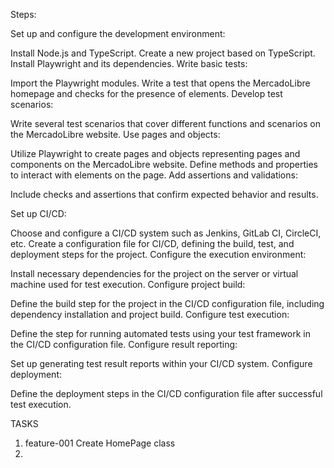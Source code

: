 Steps:

Set up and configure the development environment:

Install Node.js and TypeScript.
Create a new project based on TypeScript.
Install Playwright and its dependencies.
Write basic tests:

Import the Playwright modules.
Write a test that opens the MercadoLibre homepage and checks for the presence of elements.
Develop test scenarios:

Write several test scenarios that cover different functions and scenarios on the MercadoLibre website.
Use pages and objects:

Utilize Playwright to create pages and objects representing pages and components on the MercadoLibre website.
Define methods and properties to interact with elements on the page.
Add assertions and validations:

Include checks and assertions that confirm expected behavior and results.

Set up CI/CD:

Choose and configure a CI/CD system such as Jenkins, GitLab CI, CircleCI, etc.
Create a configuration file for CI/CD, defining the build, test, and deployment steps for the project.
Configure the execution environment:

Install necessary dependencies for the project on the server or virtual machine used for test execution.
Configure project build:

Define the build step for the project in the CI/CD configuration file, including dependency installation and project build.
Configure test execution:

Define the step for running automated tests using your test framework in the CI/CD configuration file.
Configure result reporting:

Set up generating test result reports within your CI/CD system.
Configure deployment:

Define the deployment steps in the CI/CD configuration file after successful test execution.

TASKS

1. feature-001 Create HomePage class
2.
